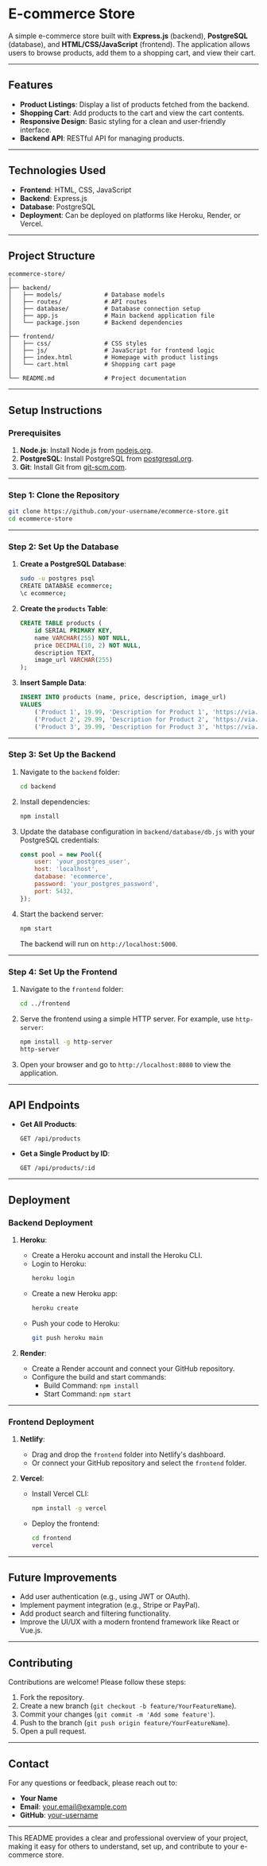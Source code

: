 

# **E-commerce Store**

A simple e-commerce store built with **Express.js** (backend), **PostgreSQL** (database), and **HTML/CSS/JavaScript** (frontend). The application allows users to browse products, add them to a shopping cart, and view their cart.

---

## **Features**

- **Product Listings**: Display a list of products fetched from the backend.
- **Shopping Cart**: Add products to the cart and view the cart contents.
- **Responsive Design**: Basic styling for a clean and user-friendly interface.
- **Backend API**: RESTful API for managing products.

---

## **Technologies Used**

- **Frontend**: HTML, CSS, JavaScript
- **Backend**: Express.js
- **Database**: PostgreSQL
- **Deployment**: Can be deployed on platforms like Heroku, Render, or Vercel.

---

## **Project Structure**

```
ecommerce-store/
│
├── backend/
│   ├── models/            # Database models
│   ├── routes/            # API routes
│   ├── database/          # Database connection setup
│   ├── app.js             # Main backend application file
│   └── package.json       # Backend dependencies
│
├── frontend/
│   ├── css/               # CSS styles
│   ├── js/                # JavaScript for frontend logic
│   ├── index.html         # Homepage with product listings
│   └── cart.html          # Shopping cart page
│
└── README.md              # Project documentation
```

---

## **Setup Instructions**

### **Prerequisites**

1. **Node.js**: Install Node.js from [nodejs.org](https://nodejs.org/).
2. **PostgreSQL**: Install PostgreSQL from [postgresql.org](https://www.postgresql.org/download/).
3. **Git**: Install Git from [git-scm.com](https://git-scm.com/).

---

### **Step 1: Clone the Repository**

```bash
git clone https://github.com/your-username/ecommerce-store.git
cd ecommerce-store
```

---

### **Step 2: Set Up the Database**

1. **Create a PostgreSQL Database**:
   ```bash
   sudo -u postgres psql
   CREATE DATABASE ecommerce;
   \c ecommerce;
   ```

2. **Create the `products` Table**:
   ```sql
   CREATE TABLE products (
       id SERIAL PRIMARY KEY,
       name VARCHAR(255) NOT NULL,
       price DECIMAL(10, 2) NOT NULL,
       description TEXT,
       image_url VARCHAR(255)
   );
   ```

3. **Insert Sample Data**:
   ```sql
   INSERT INTO products (name, price, description, image_url)
   VALUES
       ('Product 1', 19.99, 'Description for Product 1', 'https://via.placeholder.com/150'),
       ('Product 2', 29.99, 'Description for Product 2', 'https://via.placeholder.com/150'),
       ('Product 3', 39.99, 'Description for Product 3', 'https://via.placeholder.com/150');
   ```

---

### **Step 3: Set Up the Backend**

1. Navigate to the `backend` folder:
   ```bash
   cd backend
   ```

2. Install dependencies:
   ```bash
   npm install
   ```

3. Update the database configuration in `backend/database/db.js` with your PostgreSQL credentials:
   ```javascript
   const pool = new Pool({
       user: 'your_postgres_user',
       host: 'localhost',
       database: 'ecommerce',
       password: 'your_postgres_password',
       port: 5432,
   });
   ```

4. Start the backend server:
   ```bash
   npm start
   ```

   The backend will run on `http://localhost:5000`.

---

### **Step 4: Set Up the Frontend**

1. Navigate to the `frontend` folder:
   ```bash
   cd ../frontend
   ```

2. Serve the frontend using a simple HTTP server. For example, use `http-server`:
   ```bash
   npm install -g http-server
   http-server
   ```

3. Open your browser and go to `http://localhost:8080` to view the application.

---

## **API Endpoints**

- **Get All Products**:
  ```
  GET /api/products
  ```

- **Get a Single Product by ID**:
  ```
  GET /api/products/:id
  ```

---

## **Deployment**

### **Backend Deployment**

1. **Heroku**:
   - Create a Heroku account and install the Heroku CLI.
   - Login to Heroku:
     ```bash
     heroku login
     ```
   - Create a new Heroku app:
     ```bash
     heroku create
     ```
   - Push your code to Heroku:
     ```bash
     git push heroku main
     ```

2. **Render**:
   - Create a Render account and connect your GitHub repository.
   - Configure the build and start commands:
     - Build Command: `npm install`
     - Start Command: `npm start`

---

### **Frontend Deployment**

1. **Netlify**:
   - Drag and drop the `frontend` folder into Netlify's dashboard.
   - Or connect your GitHub repository and select the `frontend` folder.

2. **Vercel**:
   - Install Vercel CLI:
     ```bash
     npm install -g vercel
     ```
   - Deploy the frontend:
     ```bash
     cd frontend
     vercel
     ```

---

## **Future Improvements**

- Add user authentication (e.g., using JWT or OAuth).
- Implement payment integration (e.g., Stripe or PayPal).
- Add product search and filtering functionality.
- Improve the UI/UX with a modern frontend framework like React or Vue.js.

---

## **Contributing**

Contributions are welcome! Please follow these steps:

1. Fork the repository.
2. Create a new branch (`git checkout -b feature/YourFeatureName`).
3. Commit your changes (`git commit -m 'Add some feature'`).
4. Push to the branch (`git push origin feature/YourFeatureName`).
5. Open a pull request.

---

## **Contact**

For any questions or feedback, please reach out to:

- **Your Name**  
- **Email**: your.email@example.com  
- **GitHub**: [your-username](https://github.com/your-username)

---

This README provides a clear and professional overview of your project, making it easy for others to understand, set up, and contribute to your e-commerce store.
